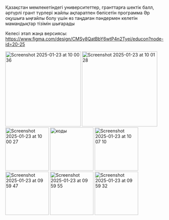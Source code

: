 Қазақстан мемлекетіндегі университеттер, гранттарға шектік балл, әртүрлі грант түрлері жайлы ақпаратпен бөлісетін программа
Әр оқушыға ыңғайлы болу үшін өз таңдаған пәндермен келетін мамандықтар тізімін шығарады

Келесі этап жаңа версиясы: https://www.figma.com/design/CMSy8QatBbY6wtP4n2Tyei/educon?node-id=20-25

<img width="236" alt="Screenshot 2025-01-23 at 10 00 36" src="https://github.com/user-attachments/assets/af71ac71-ed12-45e4-8827-f13503a40b13" />
<img width="236" alt="Screenshot 2025-01-23 at 10 01 28" src="https://github.com/user-attachments/assets/88732111-0824-4fcd-935b-9d6883d04356" />
<img width="136" alt="Screenshot 2025-01-23 at 10 00 27" src="https://github.com/user-attachments/assets/0ba6cd33-e00d-4353-8912-38392e10984e" />
<img width="136" alt="коды" src="https://github.com/user-attachments/assets/27577f5d-a5df-477d-8ff8-ed62e3a5226e" />
<img width="136" alt="Screenshot 2025-01-23 at 10 07 10" src="https://github.com/user-attachments/assets/c5c037f6-927a-41e6-888d-d0264070436a" />
<img width="136" alt="Screenshot 2025-01-23 at 09 59 47" src="https://github.com/user-attachments/assets/dbc5347d-f208-4adb-afcb-22a3178679ca" />
<img width="136" alt="Screenshot 2025-01-23 at 09 59 55" src="https://github.com/user-attachments/assets/6afb9a33-e779-4533-b9d9-17e45343216f" />
<img width="136" alt="Screenshot 2025-01-23 at 09 59 32" src="https://github.com/user-attachments/assets/53c9bd0e-7ef9-4599-9c41-9d1f09c7695c" />
